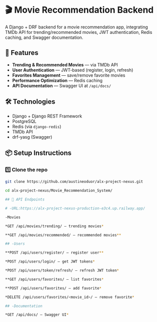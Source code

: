 # 🎬 Movie Recommendation Backend

A Django + DRF backend for a movie recommendation app, integrating TMDb API for trending/recommended movies, JWT authentication, Redis caching, and Swagger documentation.

## 🚀 Features
- **Trending & Recommended Movies** — via TMDb API
- **User Authentication** — JWT-based (register, login, refresh)
- **Favorites Management** — save/remove favorite movies
- **Performance Optimization** — Redis caching
- **API Documentation** — Swagger UI at `/api/docs/`

## 🛠 Technologies
- Django + Django REST Framework
- PostgreSQL
- Redis (via `django-redis`)
- TMDb API
- drf-yasg (Swagger)

## 📦 Setup Instructions

### 1️⃣ Clone the repo
```bash
git clone https://github.com/austineoduor/alx-project-nexus.git

cd alx-project-nexus/Movie_Recommendation_System/

## 📜 API Endpoints

# -URL:https://alx-project-nexus-production-e3c4.up.railway.app/

-Movies

*GET /api/movies/trending/ — trending movies*

**GET /api/movies/recommended/ — recommended movies**

## -Users

**POST /api/users/register/ — register user**

*POST /api/users/login/ — get JWT tokens*

*POST /api/users/token/refresh/ — refresh JWT token*

**GET /api/users/favorites/ — list favorites*

**POST /api/users/favorites/ — add favorite*

*DELETE /api/users/favorites/<movie_id>/ — remove favorite*

## -Documentation

*GET /api/docs/ — Swagger UI*

